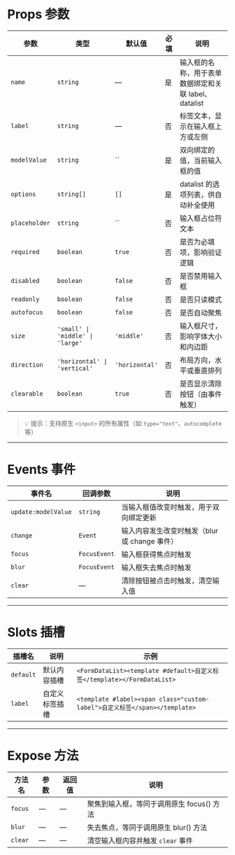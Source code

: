 # Props 参数

| 参数         | 类型                          | 默认值    | 必填 | 说明                     |
|------------|-----------------------------|--------|----|------------------------|
| `name`     | `string`                    | —      | 是  | 输入框的名称，用于表单数据绑定和关联 label、datalist |
| `label`    | `string`                    | —      | 否  | 标签文本，显示在输入框上方或左侧 |
| `modelValue` | `string`                  | ``     | 是  | 双向绑定的值，当前输入框的值 |
| `options`  | `string[]`                  | `[]`   | 是  | datalist 的选项列表，供自动补全使用 |
| `placeholder` | `string`                 | ``     | 否  | 输入框占位符文本             |
| `required` | `boolean`                   | `true` | 否  | 是否为必填项，影响验证逻辑     |
| `disabled` | `boolean`                   | `false`| 否  | 是否禁用输入框               |
| `readonly` | `boolean`                   | `false`| 否  | 是否只读模式                |
| `autofocus`| `boolean`                   | `false`| 否  | 是否自动聚焦               |
| `size`     | `'small' \| 'middle' \| 'large'` | `'middle'` | 否  | 输入框尺寸，影响字体大小和内边距 |
| `direction`| `'horizontal' \| 'vertical'` | `'horizontal'` | 否  | 布局方向，水平或垂直排列 |
| `clearable`| `boolean`                   | `true` | 否  | 是否显示清除按钮（由事件触发） |

> 💡 提示：支持原生 `<input>` 的所有属性（如 `type="text"`、`autocomplete` 等）

---

# Events 事件

| 事件名      | 回调参数           | 说明                     |
|----------|------------------|------------------------|
| `update:modelValue` | `string`       | 当输入框值改变时触发，用于双向绑定更新 |
| `change` | `Event`          | 输入内容发生改变时触发（blur 或 change 事件） |
| `focus`  | `FocusEvent`     | 输入框获得焦点时触发              |
| `blur`   | `FocusEvent`     | 输入框失去焦点时触发              |
| `clear`  | —                | 清除按钮被点击时触发，清空输入值       |

---

# Slots 插槽

| 插槽名       | 说明      | 示例                                            |
|-----------|---------|-----------------------------------------------|
| `default` | 默认内容插槽  | `<FormDataList><template #default>自定义标签</template></FormDataList>` |
| `label`   | 自定义标签插槽 | `<template #label><span class="custom-label">自定义标签</span></template>` |

---

# Expose 方法

| 方法名       | 参数 | 返回值 | 说明   |
|-----------|----|-----|------|
| `focus`   | —  | —   | 聚焦到输入框，等同于调用原生 focus() 方法 |
| `blur`    | —  | —   | 失去焦点，等同于调用原生 blur() 方法 |
| `clear`   | —  | —   | 清空输入框内容并触发 `clear` 事件 |